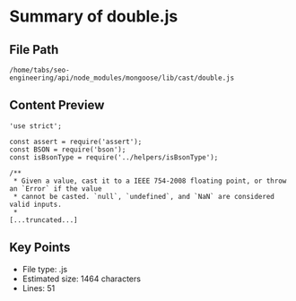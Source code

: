 # Summary of double.js
  
## File Path
`/home/tabs/seo-engineering/api/node_modules/mongoose/lib/cast/double.js`

## Content Preview
```
'use strict';

const assert = require('assert');
const BSON = require('bson');
const isBsonType = require('../helpers/isBsonType');

/**
 * Given a value, cast it to a IEEE 754-2008 floating point, or throw an `Error` if the value
 * cannot be casted. `null`, `undefined`, and `NaN` are considered valid inputs.
 *
[...truncated...]
```

## Key Points
- File type: .js
- Estimated size: 1464 characters
- Lines: 51
